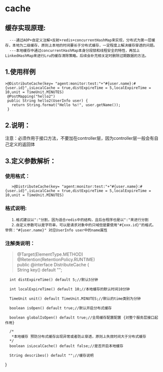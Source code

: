 # **cache**   
## **缓存实现原理:**      
      ---通过AOP+自定义注解+反射+redis+concurrentHashMap来实现，分布式为第一层缓存，本地为二级缓存，原则上本地的时间要长于分布式缓存，一定程度上解决缓存穿透的问题。   
      ---本地缓存中通过concurrentHashMap本身分段锁和线程安全的特性，再加上LinkedHashMap来进行Lru的缓存清除策略。后续会补充相关定时删除过期数据的方法。   


## 1.使用样例
    >@DistributeCache(key= "agent:monitor:test:"+"#{user.name}:#{user.id}",isLocalCache = true,distExpireTime = 5,localExpireTime = 10,unit = TimeUnit.MINUTES)   
     @PostMapping("hello2")   
     public String hello2(UserInfo user) {   
       return String.format("Hello %s!", user.getName());   
     }     
    
    
## 2.说明：   
   注意：必须作用于接口方法，不要加在controller层，因为controller层一般会有自己定义的返回体   
   
   
## 3.定义参数解析：   
   ### 使用格式：   
       >@DistributeCache(key= "agent:monitor:test:"+"#{user.name}:#{user.id}",isLocalCache = true,distExpireTime = 5,localExpireTime = 10,unit = TimeUnit.MINUTES)   
   ### 格式说明:      
       1.格式建议以":"分割，因为适合redis中的结构，且后台程序也是以":"来进行分割     
       2.自定义参数可以是字符串，可以是请求对象中的只域但是要使用"#{xxx.id}"的格式。举例："#{user.name}" 对应UserInfo user中的name属性      
   ### 注解类说明：                
   >@Target(ElementType.METHOD)   
   @Retention(RetentionPolicy.RUNTIME)   
   public @interface DistributeCache {   
      String key() default "";   

      int distExpireTime() default 5;//默认5分钟   

      int localExpireTime() default 10;//本地缓存的默认时间10分钟   

      TimeUnit unit() default TimeUnit.MINUTES;//默认的time类别为分钟   

      boolean isOpen() default true;//默认开启分布式缓存   

      boolean globalIsOpen() default true;//全局缓存配置配置 {对整个服务层接口起作用}   

      /*
       *本地缓存 预防分布式缓存出现异常或者防止穿透，原则上失效时间大于分布式缓存   
      */
      boolean isLocalCache() default false;//是否开启本地缓存   

      String describes() default "";//缓存说明   
   }   
